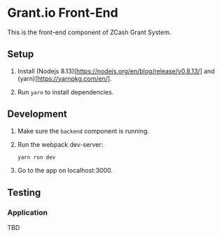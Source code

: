 # Grant.io Front-End

This is the front-end component of ZCash Grant System.

## Setup

1. Install (Nodejs 8.13)[https://nodejs.org/en/blog/release/v0.8.13/] and (yarn)[https://yarnpkg.com/en/].

1. Run `yarn` to install dependencies.

## Development

1. Make sure the `backend` component is running.

1. Run the webpack dev-server:
    ```bash
    yarn run dev
    ```

1. Go to the app on localhost:3000.


## Testing

### Application

TBD

